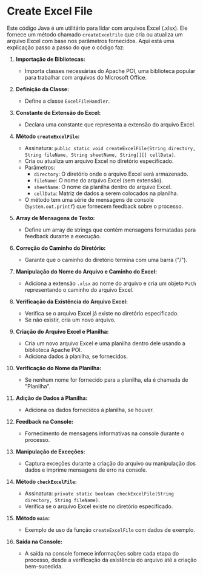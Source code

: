 ﻿# Create Excel File

Este código Java é um utilitário para lidar com arquivos Excel (.xlsx). Ele fornece um método chamado `createExcelFile` que cria ou atualiza um arquivo Excel com base nos parâmetros fornecidos. Aqui está uma explicação passo a passo do que o código faz:

1. **Importação de Bibliotecas:**
   - Importa classes necessárias do Apache POI, uma biblioteca popular para trabalhar com arquivos do Microsoft Office.

2. **Definição da Classe:**
   - Define a classe `ExcelFileHandler`.

3. **Constante de Extensão do Excel:**
   - Declara uma constante que representa a extensão do arquivo Excel.

4. **Método `createExcelFile`:**
   - Assinatura: `public static void createExcelFile(String directory, String fileName, String sheetName, String[][] cellData)`.
   - Cria ou atualiza um arquivo Excel no diretório especificado.
   - Parâmetros:
      - `directory`: O diretório onde o arquivo Excel será armazenado.
      - `fileName`: O nome do arquivo Excel (sem extensão).
      - `sheetName`: O nome da planilha dentro do arquivo Excel.
      - `cellData`: Matriz de dados a serem colocados na planilha.
   - O método tem uma série de mensagens de console (`System.out.printf`) que fornecem feedback sobre o processo.

5. **Array de Mensagens de Texto:**
   - Define um array de strings que contém mensagens formatadas para feedback durante a execução.

6. **Correção do Caminho do Diretório:**
   - Garante que o caminho do diretório termina com uma barra ("/").

7. **Manipulação do Nome do Arquivo e Caminho do Excel:**
   - Adiciona a extensão `.xlsx` ao nome do arquivo e cria um objeto `Path` representando o caminho do arquivo Excel.

8. **Verificação da Existência do Arquivo Excel:**
   - Verifica se o arquivo Excel já existe no diretório especificado.
   - Se não existir, cria um novo arquivo.

9. **Criação do Arquivo Excel e Planilha:**
   - Cria um novo arquivo Excel e uma planilha dentro dele usando a biblioteca Apache POI.
   - Adiciona dados à planilha, se fornecidos.

10. **Verificação do Nome da Planilha:**
    - Se nenhum nome for fornecido para a planilha, ela é chamada de "Planilha".

11. **Adição de Dados à Planilha:**
    - Adiciona os dados fornecidos à planilha, se houver.

12. **Feedback na Console:**
    - Fornecimento de mensagens informativas na console durante o processo.

13. **Manipulação de Exceções:**
    - Captura exceções durante a criação do arquivo ou manipulação dos dados e imprime mensagens de erro na console.

14. **Método `checkExcelFile`:**
    - Assinatura: `private static boolean checkExcelFile(String directory, String fileName)`.
    - Verifica se o arquivo Excel existe no diretório especificado.

15. **Método `main`:**
    - Exemplo de uso da função `createExcelFile` com dados de exemplo.

16. **Saída na Console:**
    - A saída na console fornece informações sobre cada etapa do processo, desde a verificação da existência do arquivo até a criação bem-sucedida.
